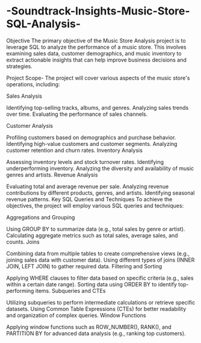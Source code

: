# -Soundtrack-Insights-Music-Store-SQL-Analysis-

Objective
The primary objective of the Music Store Analysis project is to leverage SQL to analyze the performance of a music store. This involves examining sales data, customer demographics, and music inventory to extract actionable insights that can help improve business decisions and strategies.

Project Scope-
The project will cover various aspects of the music store's operations, including:

Sales Analysis

Identifying top-selling tracks, albums, and genres.
Analyzing sales trends over time.
Evaluating the performance of sales channels.

Customer Analysis

Profiling customers based on demographics and purchase behavior.
Identifying high-value customers and customer segments.
Analyzing customer retention and churn rates.
Inventory Analysis

Assessing inventory levels and stock turnover rates.
Identifying underperforming inventory.
Analyzing the diversity and availability of music genres and artists.
Revenue Analysis

Evaluating total and average revenue per sale.
Analyzing revenue contributions by different products, genres, and artists.
Identifying seasonal revenue patterns.
Key SQL Queries and Techniques
To achieve the objectives, the project will employ various SQL queries and techniques:

Aggregations and Grouping

Using GROUP BY to summarize data (e.g., total sales by genre or artist).
Calculating aggregate metrics such as total sales, average sales, and counts.
Joins

Combining data from multiple tables to create comprehensive views (e.g., joining sales data with customer data).
Using different types of joins (INNER JOIN, LEFT JOIN) to gather required data.
Filtering and Sorting

Applying WHERE clauses to filter data based on specific criteria (e.g., sales within a certain date range).
Sorting data using ORDER BY to identify top-performing items.
Subqueries and CTEs

Utilizing subqueries to perform intermediate calculations or retrieve specific datasets.
Using Common Table Expressions (CTEs) for better readability and organization of complex queries.
Window Functions

Applying window functions such as ROW_NUMBER(), RANK(), and PARTITION BY for advanced data analysis (e.g., ranking top customers).
